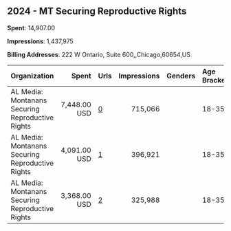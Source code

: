 ## 2024 - MT Securing Reproductive Rights 
**Spent**: 14,907.00

**Impressions**: 1,437,975

**Billing Addresses**: 222 W Ontario, Suite 600,,Chicago,60654,US

|Organization|Spent|Urls|Impressions|Genders|Age Brackets|Country Codes|
|:---|---:|:---|---:|:---|:---|:---|
|AL Media: Montanans Securing Reproductive Rights|7,448.00 USD|[0](https://www.snap.com/political-ads/asset/bd153ffbf821c495028a3fca9df057f51aa8db72f3a2744b9ce150b8c932cfd4?mediaType=mp4)|715,066||18-35|united states|
|AL Media: Montanans Securing Reproductive Rights|4,091.00 USD|[1](https://www.snap.com/political-ads/asset/fa95c05d5fc41abc45e6193765a523c7b672e6df75eaf3851a705f985b9cf5ab?mediaType=jpeg)|396,921||18-35|united states|
|AL Media: Montanans Securing Reproductive Rights|3,368.00 USD|[2](https://www.snap.com/political-ads/asset/bd153ffbf821c495028a3fca9df057f51aa8db72f3a2744b9ce150b8c932cfd4?mediaType=mp4)|325,988||18-35|united states|
